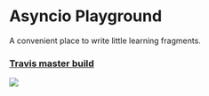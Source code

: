 # Asyncio Playground

A convenient place to write little learning fragments.

### [Travis master build](https://travis-ci.org/TransactCharlie/asyncio-playground)
![](https://travis-ci.org/TransactCharlie/asyncio-playground.svg?branch=master)